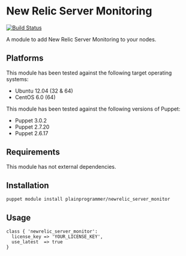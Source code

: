 New Relic Server Monitoring
===========================

[![Build Status](https://travis-ci.org/plainprogrammer/puppet-newrelic_server_monitor.png)](https://travis-ci.org/plainprogrammer/puppet-newrelic_server_monitor)

A module to add New Relic Server Monitoring to your nodes.

Platforms
---------

This module has been tested against the following target operating systems:

* Ubuntu 12.04 (32 & 64)
* CentOS 6.0 (64)

This module has been tested against the following versions of Puppet:

* Puppet 3.0.2
* Puppet 2.7.20
* Puppet 2.6.17

Requirements
------------

This module has not external dependencies.

Installation
------------

    puppet module install plainprogrammer/newrelic_server_monitor

Usage
-----

    class { 'newrelic_server_monitor':
      license_key => 'YOUR_LICENSE_KEY',
      use_latest  => true
    }
